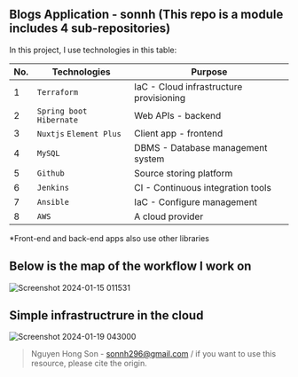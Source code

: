 
## Blogs Application - sonnh (This repo is a module includes 4 sub-repositories)

In this project, I use technologies in this table:

|  No.|Technologies |Purpose |
|----------------|---------------------------------|--------------|
|1|`Terraform`|IaC - Cloud infrastructure provisioning|
|2|`Spring boot` `Hibernate`|Web APIs - backend |
|3|`Nuxtjs` `Element Plus`|Client app - frontend |
|4|`MySQL`|DBMS - Database management system|
|5|`Github`|Source storing platform|
|6|`Jenkins`|CI - Continuous integration tools|
|7|`Ansible`|IaC - Configure management|
|8|`AWS`|A cloud provider|

*Front-end and back-end apps also use other libraries


Below is the map of the workflow I work on
------------------------------------------------------

![Screenshot 2024-01-15 011531](https://github.com/sonnh296/sonnh-blogapp/assets/146052985/4acc9e6e-2f75-41c0-95b6-7154d01196a9)

Simple infrastructrure in the cloud
------------------------------------------------------
![Screenshot 2024-01-19 043000](https://github.com/sonnh296/sonnh-blogapp/assets/146052985/5fc6c156-6680-4b98-9ce1-50f0b7b2f16f)

> Nguyen Hong Son - sonnh296@gmail.com / if you want to use this resource, please cite the origin.
